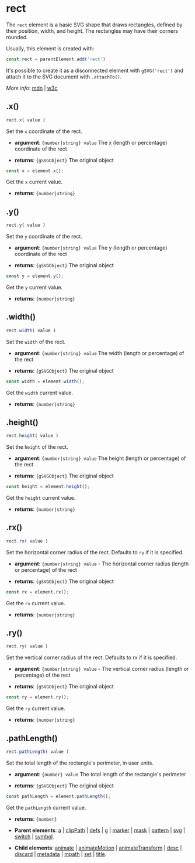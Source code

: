 # rect

The `rect` element is a basic SVG shape that draws rectangles, defined by their position, width, and height. The rectangles may have their corners rounded.

Usually, this element is created with:
      
```js
const rect = parentElement.add('rect')
```

It's possible to create it as a disconnected element with `gSVG('rect')` and attach it to the SVG document with `.attachTo()`.

*More info*:
      [mdn](https://developer.mozilla.org//en-US/docs/Web/SVG/Element/rect) | [w3c](https://svgwg.org/svg2-draft/single-page.html#shapes-RectElement)

## .x()


```js
rect.x( value )
```
Set the `x` coordinate of the rect.

- **argument**: `{number|string} value` The x (length or percentage) coordinate of the rect

- **returns**: `{gSVGObject}` The original object


```js
const x = element.x();
```
Get the `x` current value.

- **returns**: `{number|string}` 

## .y()


```js
rect.y( value )
```
Set the `y` coordinate of the rect.

- **argument**: `{number|string} value` The y (length or percentage) coordinate of the rect 

- **returns**: `{gSVGObject}` The original object


```js
const y = element.y();
```
Get the `y` current value.

- **returns**: `{number|string}` 

## .width()


```js
rect.width( value )
```
Set the `width` of the rect.

- **argument**: `{number|string} value` The width (length or percentage) of the rect 

- **returns**: `{gSVGObject}` The original object


```js
const width = element.width();
```
Get the `width` current value.

- **returns**: `{number|string}` 

## .height()


```js
rect.height( value )
```
Set the `height` of the rect.

- **argument**: `{number|string} value` The height (length or percentage) of the rect

- **returns**: `{gSVGObject}` The original object


```js
const height = element.height();
```
Get the `height` current value.

- **returns**: `{number|string}` 

## .rx()


```js
rect.rx( value )
```
Set the horizontal corner radius of the rect. Defaults to `ry` if it is specified.

- **argument**: `{number|string} value` - The horizontal corner radius (length or percentage) of the rect 

- **returns**: `{gSVGObject}` The original object


```js
const rx = element.rx();
```
Get the `rx` current value.

- **returns**: `{number|string}` 

## .ry()


```js
rect.ry( value )
```
Set the vertical corner radius of the rect. Defaults to rx if it is specified.

- **argument**: `{number|string} value` - The vertical corner radius (length or percentage) of the rect

- **returns**: `{gSVGObject}` The original object


```js
const ry = element.ry();
```
Get the `ry` current value.

- **returns**: `{number|string}` 

## .pathLength()


```js
rect.pathLength( value )
```
Set the total length of the rectangle's perimeter, in user units.

- **argument**: `{number} value` The total length of the rectangle's perimeter 

- **returns**: `{gSVGObject}` The original object


```js
const pathLength = element.pathLength();
```
Get the `pathLength` current value.

- **returns**: `{number}` 

- **Parent elements**: [a](a.md) | [clipPath](clipPath.md) | [defs](defs.md) | [g](g.md) | [marker](marker.md) | [mask](mask.md) | [pattern](pattern.md) | [svg](svg.md) | [switch](switch.md) | [symbol](symbol.md).

- **Child elements**: [animate](animate.md) | [animateMotion](animateMotion.md) | [animateTransform](animateTransform.md) | [desc](desc.md) | [discard](./discard.md) | [metadata](metadata.md) | [mpath](mpath.md) | [set](set.md) | [title](title.md).

